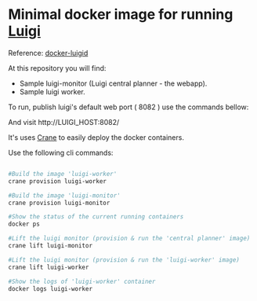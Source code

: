 # Minimal docker image for running [Luigi](http://luigi.readthedocs.org/en/latest/index.html)

Reference: [docker-luigid](https://github.com/akursar/docker-luigid)


At this repository you will find:
* Sample luigi-monitor (Luigi central planner - the webapp).
* Sample luigi worker.

To run, publish luigi's default web port ( 8082 ) use the commands bellow:

And visit http://LUIGI_HOST:8082/
	
It's uses [Crane](https://github.com/michaelsauter/crane) to easily deploy the docker containers.


Use the following cli commands:

```bash

#Build the image 'luigi-worker'
crane provision luigi-worker

#Build the image 'luigi-monitor'
crane provision luigi-monitor

#Show the status of the current running containers 
docker ps

#Lift the luigi monitor (provision & run the 'central planner' image)
crane lift luigi-monitor

#Lift the luigi monitor (provision & run the 'luigi-worker' image)
crane lift luigi-worker

#Show the logs of 'luigi-worker' container
docker logs luigi-worker

```	


